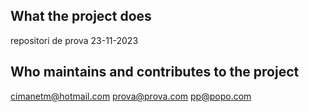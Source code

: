 ## What the project does
repositori de prova 23-11-2023
## Who maintains and contributes to the project
cimanetm@hotmail.com
prova@prova.com
pp@popo.com
